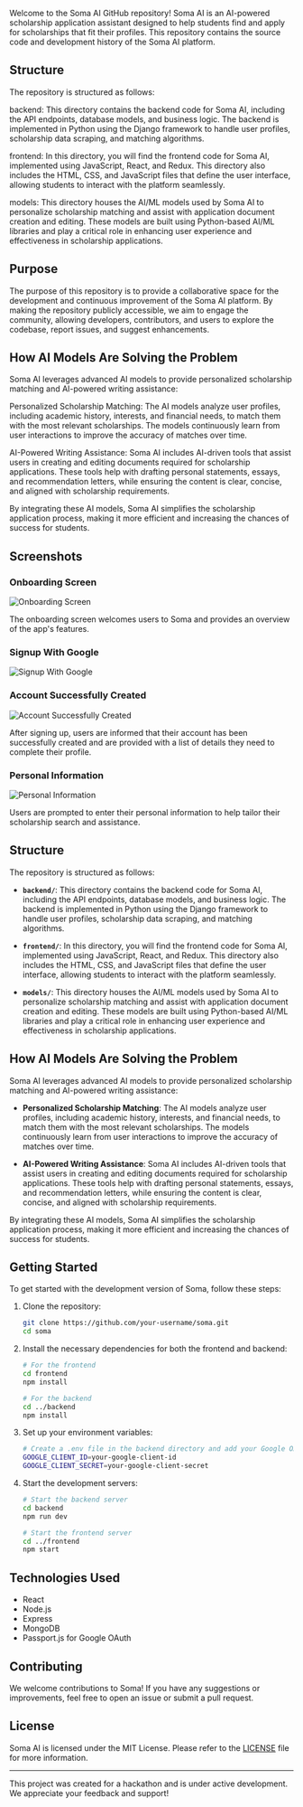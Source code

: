 Welcome to the Soma AI GitHub repository! Soma AI is an AI-powered scholarship application assistant designed to help students find and apply for scholarships that fit their profiles. This repository contains the source code and development history of the Soma AI platform.


## Structure
The repository is structured as follows:

backend: This directory contains the backend code for Soma AI, including the API endpoints, database models, and business logic. The backend is implemented in Python using the Django framework to handle user profiles, scholarship data scraping, and matching algorithms.

frontend: In this directory, you will find the frontend code for Soma AI, implemented using JavaScript, React, and Redux. This directory also includes the HTML, CSS, and JavaScript files that define the user interface, allowing students to interact with the platform seamlessly.

models: This directory houses the AI/ML models used by Soma AI to personalize scholarship matching and assist with application document creation and editing. These models are built using Python-based AI/ML libraries and play a critical role in enhancing user experience and effectiveness in scholarship applications.

## Purpose
The purpose of this repository is to provide a collaborative space for the development and continuous improvement of the Soma AI platform. By making the repository publicly accessible, we aim to engage the community, allowing developers, contributors, and users to explore the codebase, report issues, and suggest enhancements.

## How AI Models Are Solving the Problem
Soma AI leverages advanced AI models to provide personalized scholarship matching and AI-powered writing assistance:

Personalized Scholarship Matching: The AI models analyze user profiles, including academic history, interests, and financial needs, to match them with the most relevant scholarships. The models continuously learn from user interactions to improve the accuracy of matches over time.

AI-Powered Writing Assistance: Soma AI includes AI-driven tools that assist users in creating and editing documents required for scholarship applications. These tools help with drafting personal statements, essays, and recommendation letters, while ensuring the content is clear, concise, and aligned with scholarship requirements.

By integrating these AI models, Soma AI simplifies the scholarship application process, making it more efficient and increasing the chances of success for students.


## Screenshots

### Onboarding Screen

![Onboarding Screen](./assets/splash.png)

The onboarding screen welcomes users to Soma and provides an overview of the app's features.

### Signup With Google

![Signup With Google](./assets/welcome.png)

### Account Successfully Created

![Account Successfully Created](./assets/wel.png)

After signing up, users are informed that their account has been successfully created and are provided with a list of details they need to complete their profile.

### Personal Information

![Personal Information](./assets/form.png)

Users are prompted to enter their personal information to help tailor their scholarship search and assistance.

## Structure

The repository is structured as follows:

- **`backend/`**: This directory contains the backend code for Soma AI, including the API endpoints, database models, and business logic. The backend is implemented in Python using the Django framework to handle user profiles, scholarship data scraping, and matching algorithms.

- **`frontend/`**: In this directory, you will find the frontend code for Soma AI, implemented using JavaScript, React, and Redux. This directory also includes the HTML, CSS, and JavaScript files that define the user interface, allowing students to interact with the platform seamlessly.

- **`models/`**: This directory houses the AI/ML models used by Soma AI to personalize scholarship matching and assist with application document creation and editing. These models are built using Python-based AI/ML libraries and play a critical role in enhancing user experience and effectiveness in scholarship applications.

## How AI Models Are Solving the Problem

Soma AI leverages advanced AI models to provide personalized scholarship matching and AI-powered writing assistance:

- **Personalized Scholarship Matching**: The AI models analyze user profiles, including academic history, interests, and financial needs, to match them with the most relevant scholarships. The models continuously learn from user interactions to improve the accuracy of matches over time.

- **AI-Powered Writing Assistance**: Soma AI includes AI-driven tools that assist users in creating and editing documents required for scholarship applications. These tools help with drafting personal statements, essays, and recommendation letters, while ensuring the content is clear, concise, and aligned with scholarship requirements.

By integrating these AI models, Soma AI simplifies the scholarship application process, making it more efficient and increasing the chances of success for students.

## Getting Started

To get started with the development version of Soma, follow these steps:

1. Clone the repository:
    ```bash
    git clone https://github.com/your-username/soma.git
    cd soma
    ```

2. Install the necessary dependencies for both the frontend and backend:
    ```bash
    # For the frontend
    cd frontend
    npm install

    # For the backend
    cd ../backend
    npm install
    ```

3. Set up your environment variables:
    ```bash
    # Create a .env file in the backend directory and add your Google OAuth credentials
    GOOGLE_CLIENT_ID=your-google-client-id
    GOOGLE_CLIENT_SECRET=your-google-client-secret
    ```

4. Start the development servers:
    ```bash
    # Start the backend server
    cd backend
    npm run dev

    # Start the frontend server
    cd ../frontend
    npm start
    ```

## Technologies Used

- React
- Node.js
- Express
- MongoDB
- Passport.js for Google OAuth

## Contributing

We welcome contributions to Soma! If you have any suggestions or improvements, feel free to open an issue or submit a pull request.

## License

Soma AI is licensed under the MIT License. Please refer to the [LICENSE](LICENSE) file for more information.

---

This project was created for a hackathon and is under active development. We appreciate your feedback and support!

